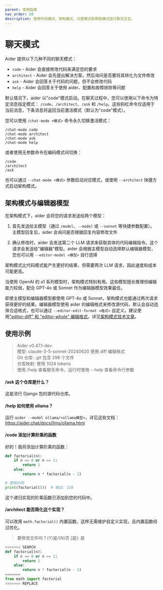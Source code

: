 ```yaml
---
parent: 使用指南
nav_order: 60
description: 使用代码模式、架构模式、问答模式和帮助模式进行聊天交互。
---
```


# 聊天模式

Aider 提供以下几种不同的聊天模式：

- `code` - Aider 会直接修改代码来满足您的要求
- `architect` - Aider 会先提出解决方案，然后询问是否要将其转化为文件修改
- `ask` - Aider 会回答关于代码的问题，但不会修改代码
- `help` - Aider 会回答关于使用 aider、配置和故障排除等问题

默认情况下，aider 以"code"模式启动。在聊天过程中，您可以使用以下命令为特定消息指定模式：
`/code`、`/architect`、`/ask` 和 `/help`。这些斜杠命令仅适用于当前消息，下条消息将返回当前激活模式（默认为"code"模式）。

您可以使用 `/chat-mode <模式>` 命令永久切换激活模式：

```
/chat-mode code
/chat-mode architect
/chat-mode ask
/chat-mode help
```

或者使用无参数命令在编码模式间切换：

```
/code
/architect
/ask
```

也可以通过 `--chat-mode <模式>` 参数启动对应模式，或使用 `--architect` 快捷方式启动架构模式。

## 架构模式与编辑器模型

在架构模式下，aider 会将您的请求发送给两个模型：

1. 首先发送给主模型（通过 `/model`、`--model` 或 `--sonnet` 等快捷参数配置）。主模型回复后，aider 会询问是否根据回复内容修改文件

2. 确认修改时，aider 会发送第二个 LLM 请求来获取具体的代码编辑指令。这个请求会发送给"编辑器"模型。aider 会根据主模型自动选择默认编辑器模型，您也可以用 `--editor-model <模型>` 自行选择

架构模式比代码模式能产生更好的结果，但需要两次 LLM 请求，因此速度和成本可能更高。

当使用 OpenAI 的 o1 系列模型时，架构模式特别有用。这些模型擅长推理但编辑能力较弱，配合 GPT-4o 或 Sonnet 作为编辑器模型效果最佳。

即使主模型和编辑器模型都使用 GPT-4o 或 Sonnet，架构模式也能通过两次请求获得更好的结果。编辑器模型使用 aider 的编辑格式来修改源代码，默认会自动选择合适格式，也可以通过 `--editor-edit-format <格式>` 自定义。建议使用["editor-diff" 和 "editor-whole" 编辑格式](/docs/more/edit-formats.html#editor-diff-and-editor-whole)。详见[架构模式技术文章](/2024/09/26/architect.html)。


## 使用示例

<div class="chat-transcript" markdown="1">


> Aider v0.47.1-dev  
> 模型: claude-3-5-sonnet-20240620 使用 diff 编辑格式  
> Git 仓库: .git 包含 298 个文件  
> 仓库映射: 使用 1024 tokens  
> 使用 /help 查看聊天命令，运行时使用 --help 查看命令行参数  

#### /ask 这个仓库是什么？

这是流行 Django 包的源代码仓库。

#### /help 如何使用 ollama？

运行 `aider --model ollama/<ollama模型>`，详见这些文档：https://aider.chat/docs/llms/ollama.html

#### /code 添加计算阶乘的函数

好的！我将添加计算阶乘的函数：

```python
def factorial(n):
    if n == 0 or n == 1:
        return 1
    else:
        return n * factorial(n - 1)

# 使用示例
print(factorial(5))  # 输出: 120
```

这个递归实现的阶乘函数已添加到您的代码中。

#### /architect 能否简化这个实现？

可以改用 `math.factorial()` 内置函数。这样无需维护自定义实现，且内置函数经过优化。

> 要修改文件吗？(Y)是/(N)否 [是]: 是

```python
<<<<<<< SEARCH
def factorial(n):
    if n == 0 or n == 1:
        return 1
    else:
        return n * factorial(n - 1)
=======
from math import factorial
>>>>>>> REPLACE
```

</div>

